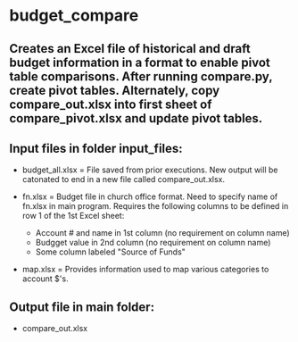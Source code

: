 # budget_compare

## Creates an Excel file of historical and draft budget information in a format to enable pivot table comparisons. After running compare.py, create pivot tables. Alternately, copy compare_out.xlsx into first sheet of compare_pivot.xlsx and update pivot tables.

## Input files in folder input_files:

- budget_all.xlsx = File saved from prior executions. New output will be catonated to end in a new file called compare_out.xlsx.
- fn.xlsx = Budget file in church office format. Need to specify name of fn.xlsx in main program. Requires the following columns to be defined in row 1 of the 1st Excel sheet:

  - Account # and name in 1st column (no requirement on column name)
  - Budgget value in 2nd column (no requirement on column name)
  - Some column labeled "Source of Funds"

- map.xlsx = Provides information used to map various categories to account $'s.

## Output file in main folder:

- compare_out.xlsx
